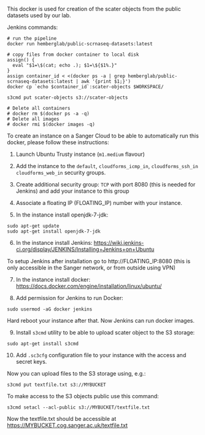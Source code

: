 This docker is used for creation of the scater objects from the public datasets used by our lab.

Jenkins commands:

```
# run the pipeline
docker run hemberglab/public-scrnaseq-datasets:latest

# copy files from docker container to local disk
assign() {
  eval "$1=\$(cat; echo .); $1=\${$1%.}"
}
assign container_id < <(docker ps -a | grep hemberglab/public-scrnaseq-datasets:latest | awk '{print $1;}')
docker cp `echo $container_id`:scater-objects $WORKSPACE/

s3cmd put scater-objects s3://scater-objects

# Delete all containers
# docker rm $(docker ps -a -q)
# Delete all images
# docker rmi $(docker images -q)
```

To create an instance on a Sanger Cloud to be able to automatically run this docker, please follow these instructions:

1. Launch Ubuntu Trusty instance (`m1.medium` flavour)

2. Add the instance to the `default`, `cloudforms_icmp_in`, `cloudforms_ssh_in` `cloudforms_web_in` security groups.

3. Create additional security group: `TCP` with port 8080 (this is needed for Jenkins) and add your instance to this group

4. Associate a floating IP (FLOATING_IP) number with your instance.

5. In the instance install openjdk-7-jdk:
```
sudo apt-get update
sudo apt-get install openjdk-7-jdk
```

6. In the instance install Jenkins: https://wiki.jenkins-ci.org/display/JENKINS/Installing+Jenkins+on+Ubuntu

To setup Jenkins after installation go to http://FLOATING_IP:8080 (this is only accessible in the Sanger network, or from outside using VPN)

7. In the instance install docker: https://docs.docker.com/engine/installation/linux/ubuntu/

8. Add permission for Jenkins to run Docker:
```
sudo usermod -aG docker jenkins
```

Hard reboot your instance after that. Now Jenkins can run docker images.

9. Install `s3cmd` utility to be able to upload scater object to the S3 storage:
```
sudo apt-get install s3cmd
```

10. Add `.sc3cfg` configuration file to your instance with the access and secret keys.

Now you can upload files to the S3 storage using, e.g.:
```
s3cmd put textfile.txt s3://MYBUCKET
```

To make access to the S3 objects public use this command:
```
s3cmd setacl --acl-public s3://MYBUCKET/textfile.txt
```

Now the textfile.txt should be accessible at https://MYBUCKET.cog.sanger.ac.uk/textfile.txt
